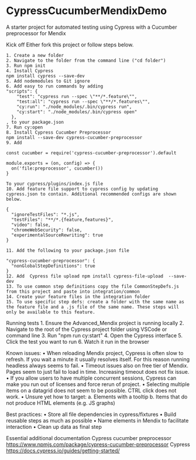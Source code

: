 # CypressCucumberMendixDemo
A starter project for automated testing using Cypress with a Cucumber preprocessor for Mendix

Kick off
Either fork this project or follow steps below.

	1. Create a new folder
	2. Navigate to the folder from the command line ("cd folder")
	3. Run npm init
	4. Install Cypress 
	npm install cypress --save-dev
	5. Add nodemodules to Git ignore
	6. Add easy to run commands by adding 
	"scripts": {
	    "test": "cypress run --spec \"**/*.feature\"",
	    "test:all": "cypress run --spec \"**/*.features\"",
	    "cy:run": "./node_modules/.bin/cypress run",
	    "cy:start": "./node_modules/.bin/cypress open"
	  },
	, to your package.json
	7. Run cy:open
	8. Install Cypress Cucumber Preprocessor
	npm install --save-dev cypress-cucumber-preprocessor
	9. Add 
	
	const cucumber = require('cypress-cucumber-preprocessor').default
	 
	module.exports = (on, config) => {
	  on('file:preprocessor', cucumber())
	}
	
	To your cypress/plugins/index.js file
	10. Add feature file support to cypress config by updating cypress.json to contain. Additional recommended configs are shown below.
	
	{
	  "ignoreTestFiles": "*.js",
	  "testFiles": "**/*.{feature,features}",
	  "video": false,
	  "chromeWebSecurity": false,
	  "experimentalSourceRewriting": true
	}
	
	11. Add the following to your package.json file
	
	"cypress-cucumber-preprocessor": {
	  "nonGlobalStepDefinitions": true
	}
	12. Add  Cypress file upload npm install cypress-file-upload  --save-dev
	13. To use common step definitions copy the file CommonStepDefs.js from this project and paste into integration/common
	14. Create your feature files in the integration folder
	15. To use specific step defs: create a folder with the same name as the feature file and a .js file of the same name. These steps will only be available to this feature.

Running tests
        1. Ensure the Advanced_Mendix project is running locally
        2. Navigate to the root of the Cypress project folder using VSCode or command line
        3. Run "npm run cy:start"
        4. Open the Cypress interface
        5. Click the test you want to run
        6. Watch it run in the browser




Known issues:
	• When reloading Mendix project, Cypress is often slow to refresh. If you wait a minute it usually resolves itself. For this reason running headless always seems to fail.
	• Timeout issues also on free tier of Mendix. Pages seem to just fail to load in time. Increasing timeout does not fix issue.
	• If you allow users to have multiple concurrent sessions, Cypress can make you run out of licenses and force rerun of project.
	• Selecting multiple items on a datagrid does not seem to be possible. CTRL click does not work.
	• Unsure yet how to target:
		a. Elements with a tooltip
		b. Items that do not produce HTML elements (e.g. JS graphs)
	
Best practices:
	• Store all file dependencies in cypress/fixtures
	• Build reusable steps as much as possible
	• Name elements in Mendix to facilitate interaction
	• Clean up data as final step

Essential additional documentation
Cypress cucumber preprocessor https://www.npmjs.com/package/cypress-cucumber-preprocessor
Cypress https://docs.cypress.io/guides/getting-started/

